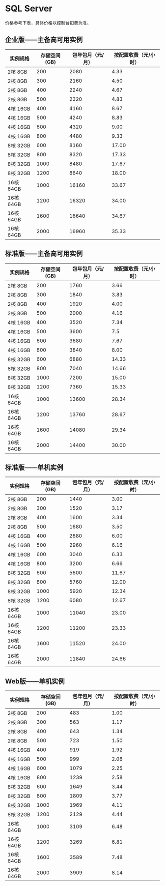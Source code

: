 # SQL Server 
价格参考下表，具体价格以控制台扣费为准。

## 企业版——主备高可用实例
|实例规格|存储空间(GB)|包年包月（元/月）|按配置收费（元/小时）|
|---|---|---|---|
|2核 8GB|200|2080|4.33|
|2核 8GB|300|2160|4.50|
|2核 8GB|400|2240|4.67|
|2核 8GB|500|2320|4.83|
|4核 16GB|400|4160|8.67|
|4核 16GB|500|4240|8.83|
|4核 16GB|600|4320|9.00|
|4核 16GB|800|4480|9.33|
|8核 32GB|600|8160|17.00|
|8核 32GB|800|8320|17.33|
|8核 32GB|1000|8480|17.67|
|8核 32GB|1200|8640|18.00|
|16核 64GB|1000|16160|33.67|
|16核 64GB|1200|16320|34.00|
|16核 64GB|1600|16640|34.67|
|16核 64GB|2000|16960|35.33|

## 标准版——主备高可用实例
|实例规格|存储空间(GB)|包年包月（元/月）|按配置收费（元/小时）|
|---|---|---|---|
|2核 8GB|200|1760|3.66|
|2核 8GB|300|1840|3.83|
|2核 8GB|400|1920|4.00|
|2核 8GB|500|2000|4.16|
|4核 16GB|400|3520|7.34|
|4核 16GB|500|3600|7.5|
|4核 16GB|600|3680|7.67|
|4核 16GB|800|3840|8.00|
|8核 32GB|600|6880|14.33|
|8核 32GB|800|7040|14.66|
|8核 32GB|1000|7200|15.00|
|8核 32GB|1200|7360|15.33|
|16核 64GB|1000|13600|28.34|
|16核 64GB|1200|13760|28.67|
|16核 64GB|1600|14080|29.34|
|16核 64GB|2000|14400|30.00|

## 标准版——单机实例
|实例规格|存储空间(GB)|包年包月（元/月）|按配置收费（元/小时）|
|---|---|---|---|
|2核 8GB|200|1440|3.00|
|2核 8GB|300|1520|3.17|
|2核 8GB|400|1600|3.34|
|2核 8GB|500|1680|3.50|
|4核 16GB|400|2880|6.00|
|4核 16GB|500|2960|6.16|
|4核 16GB|600|3040|6.33|
|4核 16GB|800|3200|6.66|
|8核 32GB|600|5600|11.67|
|8核 32GB|800|5760|12.00|
|8核 32GB|1000|5920| 12.34|
|8核 32GB|1200|6080|12.67|
|16核 64GB|1000|11040|23.00|
|16核 64GB|1200|11200|23.33|
|16核 64GB|1600|11520|24.00|
|16核 64GB|2000|11840|24.66|

## Web版——单机实例
|实例规格|存储空间(GB)|包年包月（元/月）|按配置收费（元/小时）|
|---|---|---|---|
|2核 8GB|200|483|1.00|
|2核 8GB|300|563|1.17|
|2核 8GB|400|643|1.34|
|2核 8GB|500|723|1.50|
|4核 16GB|400|919|1.92|
|4核 16GB|500|999|2.08|
|4核 16GB|600|1079|2.25|
|4核 16GB|800|1239|2.58|
|8核 32GB|600|1649|3.44|
|8核 32GB|800|1809|3.77|
|8核 32GB|1000|1969|4.11|1809
|8核 32GB|1200|2129|4.44|
|16核 64GB|1000|3109|6.48|
|16核 64GB|1200|3269|6.81|
|16核 64GB|1600|3589|7.48|
|16核 64GB|2000|3909|8.14|

